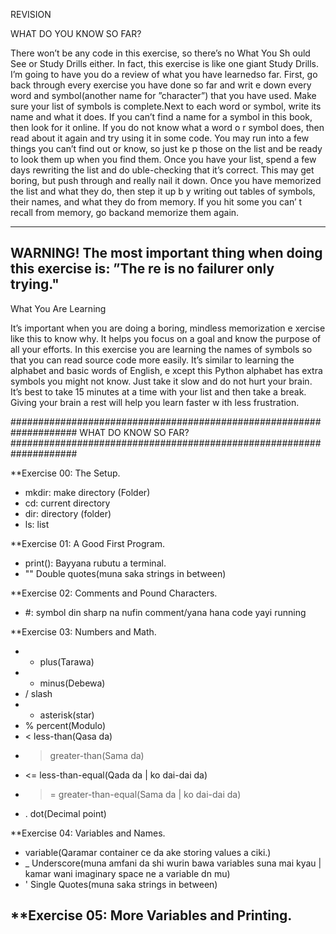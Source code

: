 REVISION

WHAT DO YOU KNOW  SO FAR?

There won’t be any code in this exercise, so there’s no What You Sh
ould See or Study Drills either. In fact,
this exercise is like one giant Study Drills. I’m going to have you
do a review of what you have learnedso far.
First, go back through every exercise you have done so far and writ
e down every word and symbol(another name for ”character”) that you
have used. Make sure your list of symbols is complete.Next to each 
word or symbol, write its name and what it does. If you can’t find a
name for a symbol in
this book, then look for it online. If you do not know what a word o
r symbol does, then read about it again and try using it in some code.
You may run into a few things you can’t find out or know, so just ke
p those on the list and be ready to
look them up when you find them.
Once you have your list, spend a few days rewriting the list and do
uble-checking that it’s correct. This
may get boring, but push through and really nail it down.
Once you have memorized the list and what they do, then step it up b
y writing out tables of symbols,
their names, and what they do from memory. If you hit some you can’
t recall from memory, go backand memorize them again.

-------------------------------------------------------------------
WARNING! The most important thing when doing this exercise is: ”The
re is no failurer only trying."
------------------------------------------------------------------

What You Are Learning

It’s important when you are doing a boring, mindless memorization e
xercise like this to know why. It
helps you focus on a goal and know the purpose of all your efforts.
In this exercise you are learning the names of symbols so that you 
can read source code more easily.
It’s similar to learning the alphabet and basic words of English, e
xcept this Python alphabet has extra
symbols you might not know.
Just take it slow and do not hurt your brain. It’s best to take 15 
minutes at a time with your list and then
take a break. Giving your brain a rest will help you learn faster w
ith less frustration.

####################################################################
                        WHAT DO KNOW SO FAR?
####################################################################

**Exercise 00: The Setup.
- mkdir: make directory (Folder)
- cd: current directory
- dir: directory (folder)
- ls: list

**Exercise 01: A Good First Program.
- print(): Bayyana rubutu a terminal.
- "" Double quotes(muna saka strings in between)

**Exercise 02: Comments and Pound Characters.
- #: symbol din sharp na nufin comment/yana hana code yayi running

**Exercise 03: Numbers and Math.
- + plus(Tarawa)
- - minus(Debewa)
- / slash
- * asterisk(star)
- % percent(Modulo)
- < less-than(Qasa da)
- > greater-than(Sama da)
- <= less-than-equal(Qada da | ko dai-dai da)
- >= greater-than-equal(Sama da | ko dai-dai da)
- . dot(Decimal point)

**Exercise 04: Variables and Names.
-   variable(Qaramar container ce da ake storing values a ciki.)
- _ Underscore(muna amfani da shi wurin bawa variables suna mai kyau | kamar wani imaginary space ne a variable dn mu)
- ' Single Quotes(muna saka strings in between)

**Exercise 05: More Variables and Printing.
- 